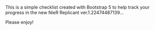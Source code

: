 This is a simple checklist created with Bootstrap 5 to help track your progress in the new NieR Replicant ver.1.22474487139...

Please enjoy!
